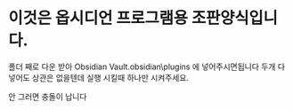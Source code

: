 # 이것은 옵시디언 프로그램용 조판양식입니다.
폴더 째로 다운 받아 Obsidian Vault\.obsidian\plugins 에 넣어주시면됩니다 
두개 다 넣어도 상관은 없을텐데 실행 시킬때 하나만 시켜주세요.

안 그러면 충돌이 납니다
